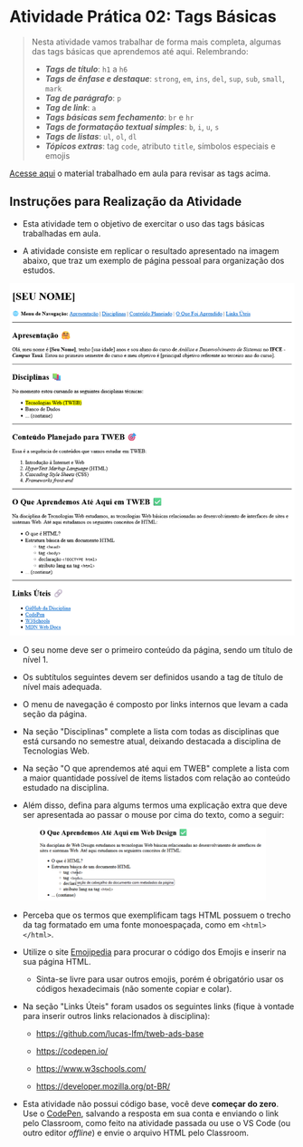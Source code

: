 # Atividade Prática 02: Tags Básicas

> Nesta atividade vamos trabalhar de forma mais completa, algumas das tags básicas que aprendemos até aqui. Relembrando:
> - ***Tags de título***: `h1` a `h6`
> - ***Tags de ênfase e destaque***: `strong`, `em`, `ins`, `del`, `sup`, `sub`, `small`, `mark`
> - ***Tag de parágrafo***: `p`
> - ***Tag de link***: `a`
> - ***Tags básicas sem fechamento***: `br` e `hr`
> - ***Tags de formatação textual simples***: `b`, `i`, `u`, `s`
> - ***Tags de listas***: `ul`, `ol`, `dl`
> - ***Tópicos extras***: tag `code`, atributo `title`, símbolos especiais e emojis

[Acesse aqui](./../../../materiais/slides/tweb-02-html-intro.pdf) o material trabalhado em aula para revisar as tags acima.

<a id="inst"></a>
## Instruções para Realização da Atividade

- Esta atividade tem o objetivo de exercitar o uso das tags básicas trabalhadas em aula.

- A atividade consiste em replicar o resultado apresentado na imagem abaixo, que traz um exemplo de página pessoal para organização dos estudos.

<div align="center">
    <img src="./img-instrucoes/img-atv02.png">
</div>

- O seu nome deve ser o primeiro conteúdo da página, sendo um título de nível 1.

- Os subtítulos seguintes devem ser definidos usando a tag de título de nível mais adequada.

- O menu de navegação é composto por links internos que levam a cada seção da página.

- Na seção "Disciplinas" complete a lista com todas as disciplinas que está cursando no semestre atual, deixando destacada a disciplina de Tecnologias Web.

- Na seção "O que aprendemos até aqui em TWEB" complete a lista com a maior quantidade possível de items listados com relação ao conteúdo estudado na disciplina.

- Além disso, defina para algums termos uma explicação extra que deve ser apresentada ao passar o mouse por cima do texto, como a seguir:

<div align="center">
    <img src="./img-instrucoes/img-atv02-1.png" width="80%">
</div>

- Perceba que os termos que exemplificam tags HTML possuem o trecho da tag formatado em uma fonte monoespaçada, como em `<html></html>`.

- Utilize o site [Emojipedia](https://emojipedia.org/) para procurar o código dos Emojis e inserir na sua página HTML.
    
    - Sinta-se livre para usar outros emojis, porém é obrigatório usar os códigos hexadecimais (não somente copiar e colar).

- Na seção "Links Úteis" foram usados os seguintes links (fique à vontade para inserir outros links relacionados à disciplina):

    - https://github.com/lucas-lfm/tweb-ads-base

    - https://codepen.io/

    - https://www.w3schools.com/

    - https://developer.mozilla.org/pt-BR/

- Esta atividade não possui código base, você deve **começar do zero**. Use o [CodePen](https://codepen.io/), salvando a resposta em sua conta e enviando o link pelo Classroom, como feito na atividade passada ou use o VS Code (ou outro editor *offline*) e envie o arquivo HTML pelo Classroom.
